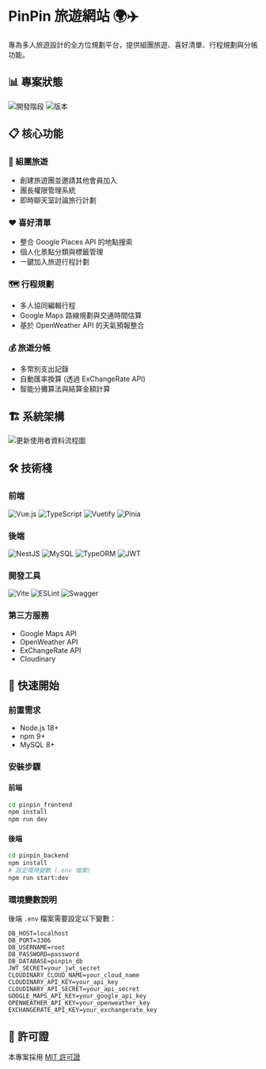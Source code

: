 # PinPin 旅遊網站 🌍✈️

專為多人旅遊設計的全方位規劃平台，提供組團旅遊、喜好清單、行程規劃與分帳功能。

## 📊 專案狀態

![開發階段](https://img.shields.io/badge/階段-開發中-yellow)
![版本](https://img.shields.io/badge/版本-0.1.0-blue)

## 📋 核心功能

### 👥 組團旅遊

- 創建旅遊團並邀請其他會員加入
- 團長權限管理系統
- 即時聊天室討論旅行計劃

### ❤️ 喜好清單

- 整合 Google Places API 的地點搜索
- 個人化景點分類與標籤管理
- 一鍵加入旅遊行程計劃

### 🗺️ 行程規劃

- 多人協同編輯行程
- Google Maps 路線規劃與交通時間估算
- 基於 OpenWeather API 的天氣預報整合

### 💰 旅遊分帳

- 多幣別支出記錄
- 自動匯率換算 (透過 ExChangeRate API)
- 智能分攤算法與結算金額計算

## 🏗️ 系統架構

![更新使用者資料流程圖](更新使用者資料流程圖.drawio.png)

## 🛠️ 技術棧

### 前端

![Vue.js](https://img.shields.io/badge/Vue.js-4FC08D?style=for-the-badge&logo=vue.js&logoColor=white)
![TypeScript](https://img.shields.io/badge/TypeScript-3178C6?style=for-the-badge&logo=typescript&logoColor=white)
![Vuetify](https://img.shields.io/badge/Vuetify-1867C0?style=for-the-badge&logo=vuetify&logoColor=white)
![Pinia](https://img.shields.io/badge/Pinia-yellow?style=for-the-badge&logo=vue.js&logoColor=white)

### 後端

![NestJS](https://img.shields.io/badge/NestJS-E0234E?style=for-the-badge&logo=nestjs&logoColor=white)
![MySQL](https://img.shields.io/badge/MySQL-4479A1?style=for-the-badge&logo=mysql&logoColor=white)
![TypeORM](https://img.shields.io/badge/TypeORM-orange?style=for-the-badge)
![JWT](https://img.shields.io/badge/JWT-black?style=for-the-badge&logo=JSON%20web%20tokens)

### 開發工具

![Vite](https://img.shields.io/badge/Vite-646CFF?style=for-the-badge&logo=vite&logoColor=white)
![ESLint](https://img.shields.io/badge/ESLint-4B32C3?style=for-the-badge&logo=eslint&logoColor=white)
![Swagger](https://img.shields.io/badge/Swagger-85EA2D?style=for-the-badge&logo=swagger&logoColor=black)

### 第三方服務

- Google Maps API
- OpenWeather API
- ExChangeRate API
- Cloudinary

## 🚀 快速開始

### 前置需求

- Node.js 18+
- npm 9+
- MySQL 8+

### 安裝步驟

#### 前端

```bash
cd pinpin_frontend
npm install
npm run dev
```

#### 後端

```bash
cd pinpin_backend
npm install
# 設定環境變數 (.env 檔案)
npm run start:dev
```

### 環境變數說明

後端 `.env` 檔案需要設定以下變數：

```evn
DB_HOST=localhost
DB_PORT=3306
DB_USERNAME=root
DB_PASSWORD=password
DB_DATABASE=pinpin_db
JWT_SECRET=your_jwt_secret
CLOUDINARY_CLOUD_NAME=your_cloud_name
CLOUDINARY_API_KEY=your_api_key
CLOUDINARY_API_SECRET=your_api_secret
GOOGLE_MAPS_API_KEY=your_google_api_key
OPENWEATHER_API_KEY=your_openweather_key
EXCHANGERATE_API_KEY=your_exchangerate_key
```

## 📄 許可證

本專案採用 [MIT 許可證](LICENSE)
